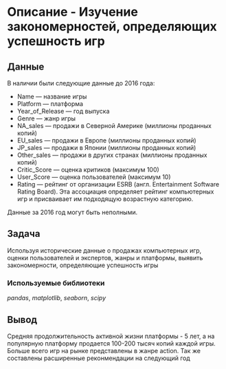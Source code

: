 # Описание - Изучение закономерностей, определяющих успешность игр


## Данные

В наличии были следующие данные до 2016 года:
- Name — название игры
- Platform — платформа
- Year_of_Release — год выпуска
- Genre — жанр игры
- NA_sales — продажи в Северной Америке (миллионы проданных копий)
- EU_sales — продажи в Европе (миллионы проданных копий)
- JP_sales — продажи в Японии (миллионы проданных копий)
- Other_sales — продажи в других странах (миллионы проданных копий)
- Critic_Score — оценка критиков (максимум 100)
- User_Score — оценка пользователей (максимум 10)
- Rating — рейтинг от организации ESRB (англ. Entertainment Software Rating Board). Эта ассоциация определяет рейтинг компьютерных игр и присваивает им подходящую возрастную категорию.

Данные за 2016 год могут быть неполными.

## Задача

Используя исторические данные о продажах компьютерных игр, оценки пользователей и экспертов, жанры и платформы, выявить закономерности, определяющие успешность игры 

### Используемые библиотеки
*pandas*, *matplotlib*, *seaborn*, *scipy*

## Вывод

Средняя продолжительность активной жизни платформы - 5 лет, а на популярную платформу продается 100-200 тысяч копий каждой игры. Больше всего игр на рынке представлены в жанре action. Так же составлены расширенные реконмендации на следующий год
